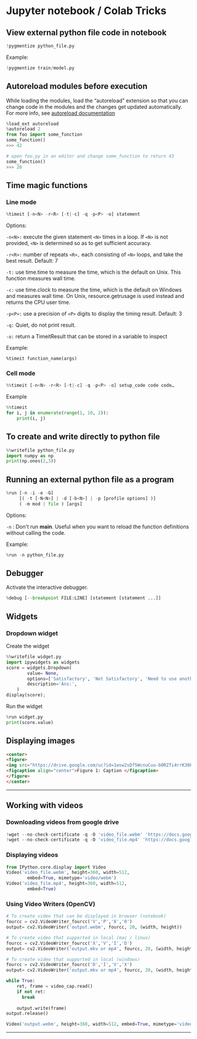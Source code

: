 # Jupyter notebook / Colab Tricks

## View external python file code in notebook

```python
!pygmentize python_file.py
```

Example:
```python
!pygmentize train/model.py
```

## Autoreload modules before execution

While loading the modules, load the “autoreload” extension so that you can change
code in the modules and the changes get updated automatically. For more info, 
see [autoreload documentation](https://ipython.org/ipython-doc/3/config/extensions/autoreload.html)

```python
%load_ext autoreload
%autoreload 2
from foo import some_function
some_function()
>>> 42
```

```python
# open foo.py in an editor and change some_function to return 43
some_function()
>>> 20
```

## Time magic functions

### Line mode
```python
%timeit [-n<N> -r<R> [-t|-c] -q -p<P> -o] statement
```

Options: 

`-n<N>:` execute the given statement `<N>` times in a loop. If `<N>` is not provided, `<N>` is determined so as to get sufficient accuracy.

`-r<R>:` number of repeats `<R>,` each consisting of `<N>` loops, and take the best result. Default: 7

`-t:` use time.time to measure the time, which is the default on Unix. This function measures wall time.

`-c:` use time.clock to measure the time, which is the default on Windows and measures wall time. On Unix, resource.getrusage is used instead and returns the CPU user time.

`-p<P>:` use a precision of `<P>` digits to display the timing result. Default: 3

`-q:` Quiet, do not print result.

`-o:` return a TimeitResult that can be stored in a variable to inspect

Example:

```
%timeit function_name(args)
```

### Cell mode
```python
%%timeit [-n<N> -r<R> [-t|-c] -q -p<P> -o] setup_code code code…
```

Example

```python
%%timeit
for i, j in enumerate(range(1, 10, 2)):
    print(i, j)
```

## To create and write directly to python file

```python
%%writefile python_file.py
import numpy as np
print(np.ones(2,3))
```

## Running an external python file as a program

```python
%run [-n -i -e -G]
     [( -t [-N<N>] | -d [-b<N>] | -p [profile options] )]
     ( -m mod | file ) [args] 
```

Options:

`-n` : Don't run __main__. Useful when you want to reload the function
definitions without calling the code.


Example:
```python
%run -n python_file.py
```
## Debugger

Activate the interactive debugger.

```python
%debug [--breakpoint FILE:LINE] [statement [statement ...]]
```

## Widgets

### Dropdown widget

Create the widget

```python
%%writefile widget.py
import ipywidgets as widgets
score = widgets.Dropdown(
        value= None,
        options=['Satisfactory', 'Not Satisfactory', 'Need to use another Metric',None],
        description='Ans:',
    )
display(score);
```

Run the widget

```python
%run widget.py
print(score.value)
```

## Displaying images

```markdown
<center>
<figure>
<img src="https://drive.google.com/uc?id=1wsw2sDf5WcnuCuu-b0RZfi4rrK30FB8R" alt="Image name" >
<figcaption align="center">Figure 1: Caption </figcaption>
</figure>
</center>
```

---

## Working with videos

### Downloading videos from google drive

```python
!wget --no-check-certificate -q -O 'video_file.webm' 'https://docs.google.com/uc?export=download&id=1B8QVEefZu6mvOWUMxGXgWTWmLxsMXeDH'
!wget --no-check-certificate -q -O 'video_file.mp4' 'https://docs.google.com/uc?export=download&id=1B8QVEefZu6mvOWUMxGXgWTWmLxsMXeDH'
```

### Displaying videos

```python
from IPython.core.display import Video
Video('video_file.webm', height=360, width=512, 
        embed=True, mimetype='video/webm')
Video('video_file.mp4', height=360, width=512, 
        embed=True)
```

### Using Video Writers (OpenCV)


```python
# To create video that can be displayed in browser (notebook)
fourcc = cv2.VideoWriter_fourcc('V','P','8','0')
output= cv2.VideoWriter('output.webm', fourcc, 20, (width, height))

# To create video that supported in local (mac / linux)
fourcc = cv2.VideoWriter_fourcc('X','V','I','D')
output= cv2.VideoWriter('output.mkv or mp4', fourcc, 20, (width, height))

# To create video that supported in local (windows)
fourcc = cv2.VideoWriter_fourcc('D','I','V','X')
output= cv2.VideoWriter('output.mkv or mp4', fourcc, 20, (width, height))

while True:
    ret, frame = video_cap.read()
    if not ret:
      break
      
    output.write(frame)
output.release()

Video('output.webm', height=360, width=512, embed=True, mimetype='video/webm')
```

---

